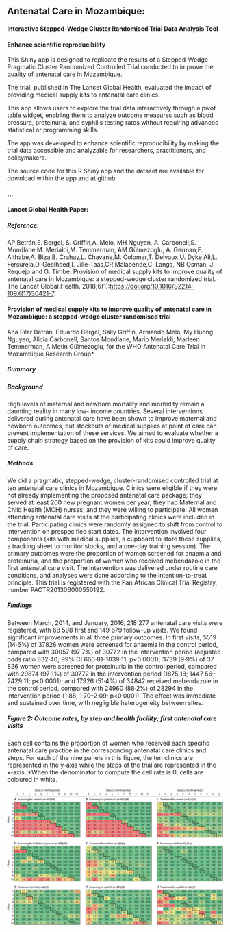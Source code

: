 ## Antenatal Care in Mozambique:
#### Interactive Stepped-Wedge Cluster Randomised Trial Data Analysis Tool

#### Enhance scientific reproducibility
This Shiny app is designed to replicate the results of a Stepped-Wedge Pragmatic Cluster Randomized Controlled Trial conducted to improve the quality of antenatal care in Mozambique.

The trial, published in The Lancet Global Health, evaluated the impact of providing medical supply kits to antenatal care clinics.

This app allows users to explore the trial data interactively through a pivot table widget, enabling them to analyze outcome measures such as blood pressure, proteinuria, and syphilis testing rates without requiring advanced statistical or programming skills.

The app was developed to enhance scientific reproducibility by making the trial data accessible and analyzable for researchers, practitioners, and policymakers.

The source code for this R Shiny app and the dataset are available for download within the app and at github.


#### ...
#### Lancet Global Health Paper:


##### Reference:

AP Betrán,E. Bergel, S. Griffin,A. Melo, MH Nguyen, A. Carbonell,S. Mondlane,M. Merialdi,M. Temmerman, AM Gülmezoglu, A. German,F. Althabe,A. Biza,B. Crahay,L. Chavane,M. Colomar,T. Delvaux,U. Dyke Ali,L. Fersurela,D. Geelhoed,I. Jille-Taas,CR Malapende,C. Langa, NB Osman, J. Requejo and G. Timbe. Provision of medical supply kits to improve quality of antenatal care in Mozambique: a stepped-wedge cluster randomized trial. The Lancet Global Health. 2018;6(1):https://doi.org/10.1016/S2214-109X(17)30421-7.


#### Provision of medical supply kits to improve quality of antenatal care in Mozambique: a stepped-wedge cluster randomised trial

Ana Pilar Betrán, Eduardo Bergel, Sally Griffin, Armando Melo, My Huong Nguyen, Alicia Carbonell, Santos Mondlane, Mario Merialdi, Marleen Temmerman, A Metin Gülmezoglu, for the WHO Antenatal Care Trial in Mozambique Research Group*

##### Summary

##### Background 
High levels of maternal and newborn mortality and morbidity remain a daunting reality in many low- income countries. Several interventions delivered during antenatal care have been shown to improve maternal and newborn outcomes, but stockouts of medical supplies at point of care can prevent implementation of these services. We aimed to evaluate whether a supply chain strategy based on the provision of kits could improve quality of care.

##### Methods
We did a pragmatic, stepped-wedge, cluster-randomised controlled trial at ten antenatal care clinics in Mozambique. Clinics were eligible if they were not already implementing the proposed antenatal care package; they served at least 200 new pregnant women per year; they had Maternal and Child Health (MCH) nurses; and they were willing to participate. All women attending antenatal care visits at the participating clinics were included in the trial. Participating clinics were randomly assigned to shift from control to intervention on prespecified start dates. The intervention involved four components (kits with medical supplies, a cupboard to store these supplies, a tracking sheet to monitor stocks, and a one-day training session). The primary outcomes were the proportion of women screened for anaemia and proteinuria, and the proportion of women who received mebendazole in the first antenatal care visit. The intervention was delivered under routine care conditions, and analyses were done according to the intention-to-treat principle. This trial is registered with the Pan African Clinical Trial Registry, number PACTR201306000550192.

##### Findings
Between March, 2014, and January, 2016, 218 277 antenatal care visits were registered, with 68 598 first and 149 679 follow-up visits. We found significant improvements in all three primary outcomes. In first visits, 5519 (14·6%) of 37826 women were screened for anaemia in the control period, compared with 30057 (97·7%) of 30772 in the intervention period (adjusted odds ratio 832·40; 99% CI 666·81–1039·11; p<0·0001); 3739 (9·9%) of 37 826 women were screened for proteinuria in the control period, compared with 29874 (97·1%) of 30772 in the intervention period (1875·18; 1447·56–2429·11; p<0·0001); and 17926 (51·4%) of 34842 received mebendazole in the control period, compared with 24960 (88·2%) of 28294 in the intervention period (1·88; 1·70–2·09; p<0·0001). The effect was immediate and sustained over time, with negligible heterogeneity between sites.

##### Figure 2: Outcome rates, by step and health facility; first antenatal care visits
Each cell contains the proportion of women who received each specific antenatal care practice in the corresponding antenatal care clinics and steps. For each of the nine panels in this figure, the ten clinics are represented in the y-axis while the steps of the trial are represented in the x-axis. *When the denominator to compute the cell rate is 0, cells are coloured in white.


![figure 2](f1.jpg)




